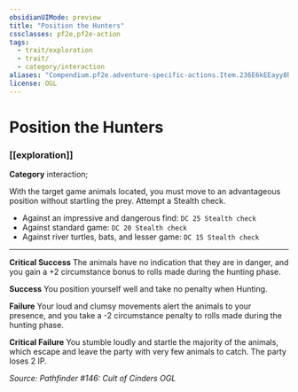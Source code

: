 ```yaml
---
obsidianUIMode: preview
title: "Position the Hunters"
cssclasses: pf2e,pf2e-action
tags:
  - trait/exploration
  - trait/
  - category/interaction
aliases: "Compendium.pf2e.adventure-specific-actions.Item.236E6kEEayy8h2CF"
license: OGL
---
```

# Position the Hunters

### [[exploration]]

**Category** interaction; 




With the target game animals located, you must move to an advantageous position without startling the prey. Attempt a Stealth check.

*   Against an impressive and dangerous find: `DC 25 Stealth check`
*   Against standard game: `DC 20 Stealth check`
*   Against river turtles, bats, and lesser game: `DC 15 Stealth check`

* * *

**Critical Success** The animals have no indication that they are in danger, and you gain a +2 circumstance bonus to rolls made during the hunting phase.

**Success** You position yourself well and take no penalty when Hunting.

**Failure** Your loud and clumsy movements alert the animals to your presence, and you take a -2 circumstance penalty to rolls made during the hunting phase.

**Critical Failure** You stumble loudly and startle the majority of the animals, which escape and leave the party with very few animals to catch. The party loses 2 IP.

*Source: Pathfinder #146: Cult of Cinders*
*OGL*